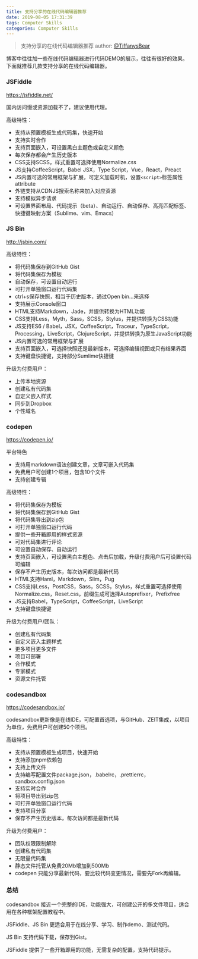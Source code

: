 ```yaml
---
title: 支持分享的在线代码编辑器推荐
date: 2019-08-05 17:31:39
tags: Computer Skills
categories: Computer Skills
---
```



> 支持分享的在线代码编辑器推荐
> author: [@TiffanysBear](https://tiffanysbear.github.io/)


博客中往往加一些在线代码编辑器进行代码DEMO的展示，往往有很好的效果。
下面就推荐几款支持分享的在线代码编辑器。

### JSFiddle
https://jsfiddle.net/

国内访问慢或资源加载不了，建议使用代理。

高级特性：

- 支持从预置模板生成代码集，快速开始
- 支持实时合作
- 支持页面嵌入，可设置黑白主题色或自定义颜色
- 每次保存都会产生历史版本
- CSS支持SCSS，样式重置可选择使用Normalize.css
- JS支持CoffeeScript，Babel JSX，Type Script，Vue，React，Preact
- JS内置可选的常用框架与扩展，可定义加载时机，设置`<script>`标签属性attribute
- 外链支持从CDNJS搜索名称来加入对应资源
- 支持模拟异步请求
- 可设置界面布局、代码提示（beta）、自动运行、自动保存、高亮匹配标签、快捷键映射方案（Sublime、vim、Emacs）


<!--more-->

### JS Bin
http://jsbin.com/


高级特性：

- 将代码集保存到GitHub Gist
- 将代码集保存为模板
- 自动保存，可设置自动运行
- 可打开单独窗口运行代码集
- ctrl+s保存快照，相当于历史版本，通过Open bin...来选择
- 支持展示Console窗口
- HTML支持Markdown，Jade，并提供转换为HTML功能
- CSS支持Less，Myth，Sass，SCSS，Stylus，并提供转换为CSS功能
- JS支持ES6 / Babel，JSX，CoffeeScript，Traceur，TypeScript，Processing，LiveScript，ClojureScript，并提供转换为原生JavaScript功能
- JS内置可选的常用框架与扩展
- 支持页面嵌入，可选择快照还是最新版本，可选择编辑视图或只有结果界面
- 支持键盘快捷键，支持部分Sumlime快捷键


升级为付费用户：

- 上传本地资源
- 创建私有代码集
- 自定义嵌入样式
- 同步到Dropbox
- 个性域名

### codepen
https://codepen.io/

平台特色

- 支持用markdown语法创建文章，文章可嵌入代码集
- 免费用户可创建1个项目，包含10个文件
- 支持创建专辑

高级特性：

- 将代码集保存为模板
- 将代码集保存到GitHub Gist
- 将代码集导出到zip包
- 可打开单独窗口运行代码
- 提供一些开箱即用的样式资源
- 可对代码集进行评论
- 可设置自动保存、自动运行
- 支持页面嵌入，可设置黑白主题色、点击后加载，升级付费用户后可设置代码可编辑
- 保存不产生历史版本，每次访问都是最新代码
- HTML支持Haml，Markdown，Slim，Pug
- CSS支持Less，PostCSS，Sass，SCSS，Stylus，样式重置可选择使用Normalize.css，Reset.css，前缀生成可选择Autoprefixer，Prefixfree
- JS支持Babel，TypeScript，CoffeeScript，LiveScript
- 支持键盘快捷键

升级为付费用户/团队：

- 创建私有代码集
- 自定义嵌入主题样式
- 更多项目更多文件
- 项目可部署
- 合作模式
- 专家模式
- 资源文件托管

### codesandbox
https://codesandbox.io/

codesandbox更新像是在线IDE，可配置首选项，与GitHub、ZEIT集成，以项目为单位，免费用户可创建50个项目。


高级特性：

- 支持从预置模板生成项目，快速开始
- 支持添加npm依赖包
- 支持上传文件
- 支持编写配置文件package.json，.babelrc，.prettierrc，sandbox.config.json
- 支持实时合作
- 将项目导出到zip包
- 可打开单独窗口运行代码
- 支持项目分享
- 保存不产生历史版本，每次访问都是最新代码

升级为付费用户：

- 团队权限限制解除
- 创建私有代码集
- 无限量代码集
- 静态文件托管从免费20Mb增加到500Mb
- codepen 只能分享最新代码，要比较代码变更情况，需要先Fork再编辑。

### 总结
codesandbox 接近一个完整的IDE，功能强大，可创建公开的多文件项目，适合用在各种框架配置教程中。

JSFiddle、JS Bin 更适合用于在线分享、学习、制作demo、测试代码。

JS Bin 支持代码下载，保存到Gist。

JSFiddle 提供了一些开箱即用的功能，无需复杂的配置，支持代码提示。
